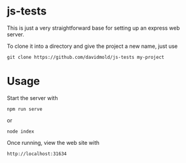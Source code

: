 # js-tests

This is just a very straightforward base for setting up an express web server. 

To clone it into a directory and give the project a new name, just use
```
git clone https://github.com/davidmold/js-tests my-project
```

# Usage

Start the server with
```
npm run serve
```
or 
```
node index
```

Once running, view the web site with
```
http://localhost:31634
```